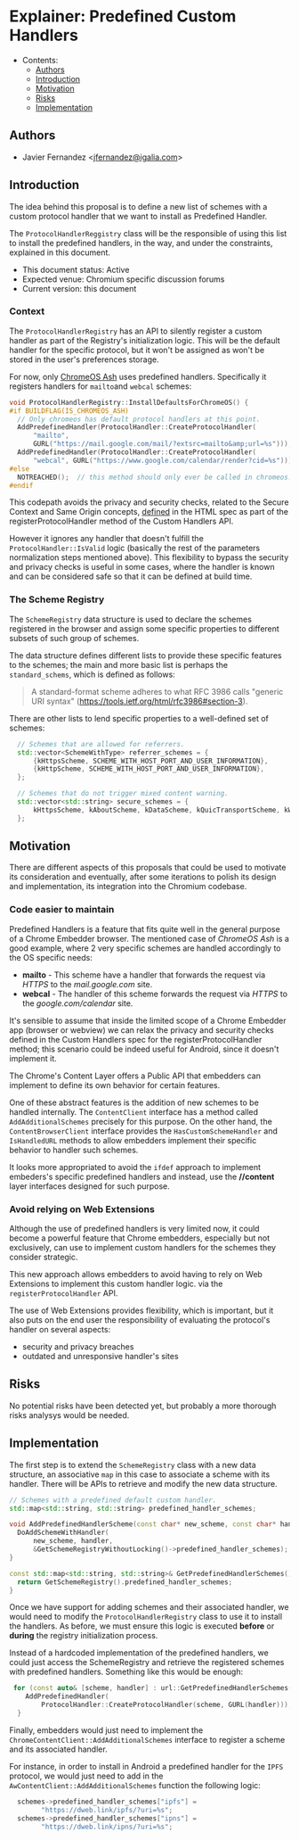 # Explainer:  Predefined Custom Handlers

- Contents:
  - [Authors](#authors)
  - [Introduction](#introduction)
  - [Motivation](#motivation)
  - [Risks](#risks)
  - [Implementation](#implementation)

## Authors

* Javier Fernandez \<jfernandez@igalia.com>

## Introduction

The idea behind this proposal is to define a new list of schemes with a custom protocol handler that we want to install as Predefined Handler.

The ```ProtocolHandlerReggistry``` class will be the responsible of using this list to install the predefined handlers, in the way, and under the constraints, explained in this document.

* This document status: Active
* Expected venue: Chromium specific discussion forums
* Current version: this document

### Context

The ```ProtocolHandlerRegistry``` has an API to silently register a custom handler as part of the Registry's initialization logic. This will be the default handler for the specific protocol, but it won't be assigned as won't be stored in the user's preferences storage. 

For now, only [ChromeOS Ash](https://chromium.googlesource.com/chromium/src.git/+/refs/heads/main/chromeos/README.md) uses predefined handlers. Specifically it registers handlers for ```mailto```and ```webcal``` schemes:

```cpp
void ProtocolHandlerRegistry::InstallDefaultsForChromeOS() {
#if BUILDFLAG(IS_CHROMEOS_ASH)
  // Only chromeos has default protocol handlers at this point.
  AddPredefinedHandler(ProtocolHandler::CreateProtocolHandler(
      "mailto",
      GURL("https://mail.google.com/mail/?extsrc=mailto&amp;url=%s")));
  AddPredefinedHandler(ProtocolHandler::CreateProtocolHandler(
      "webcal", GURL("https://www.google.com/calendar/render?cid=%s")));
#else
  NOTREACHED();  // this method should only ever be called in chromeos.
#endif
```

This codepath avoids the privacy and security checks, related to the Secure Context and Same Origin concepts, [defined](https://html.spec.whatwg.org/multipage/system-state.html#normalize-protocol-handler-parameters) in the HTML spec as part of the registerProtocolHandler method of the Custom Handlers API.

However it ignores any handler that doesn't fulfill the ```ProtocolHandler::IsValid``` logic (basically the rest of the parameters normalization steps mentioned above). This flexibility to bypass the security and privacy checks is useful in some cases, where the handler is known and can be considered safe so that it can be defined at build time.

### The Scheme Registry

The ```SchemeRegistry``` data structure is used to declare the schemes registered in the browser and assign some specific properties to different subsets of such group of schemes.

The data structure defines different lists to provide these specific features to the schemes; the main and more basic list is perhaps the ```standard_schems```, which is defined as follows:

> A standard-format scheme adheres to what RFC 3986 calls "generic URI syntax" (https://tools.ietf.org/html/rfc3986#section-3).

There are other lists to lend specific properties to a well-defined set of schemes:

```cpp
  // Schemes that are allowed for referrers.
  std::vector<SchemeWithType> referrer_schemes = {
      {kHttpsScheme, SCHEME_WITH_HOST_PORT_AND_USER_INFORMATION},
      {kHttpScheme, SCHEME_WITH_HOST_PORT_AND_USER_INFORMATION},
  };

  // Schemes that do not trigger mixed content warning.
  std::vector<std::string> secure_schemes = {
      kHttpsScheme, kAboutScheme, kDataScheme, kQuicTransportScheme, kWssScheme,
  };
```

## Motivation

There are different aspects of this proposals that could be used to motivate its consideration and eventually, after some iterations to polish its design and implementation, its integration into the Chromium codebase.

### Code easier to maintain

Predefined Handlers is a feature that fits quite well in the general purpose of a Chrome Embedder browser. The mentioned case of *ChromeOS Ash* is a good example, where 2 very specific schemes are handled accordingly to the OS specific needs:

* **mailto** - This scheme have a handler that forwards the request via *HTTPS* to the *mail.google.com* site.
* **webcal** - The handler of this scheme forwards the request via *HTTPS* to the *google.com/calendar* site.

It's sensible to assume that inside the limited scope of a Chrome Embedder app (browser or webview) we can relax the privacy and security checks defined in the Custom Handlers spec for the registerProtocolHandler method; this scenario could be indeed useful for Android, since it doesn't implement it.

The Chrome's Content Layer offers a Public API that embedders can implement to define its own behavior for certain features.

One of these abstract features is the addition of new schemes to be handled internally. The ```ContentClient``` interface has a method called ```AddAdditionalSchemes``` precisely for this purpose. On the other hand, the ```ContentBrowserClient``` interface provides the ```HasCustomSchemeHandler``` and ```IsHandledURL``` methods to allow embedders implement their specific behavior to handler such schemes.

It looks more appropriated to avoid the ```ifdef``` approach to implement embeders's specific predefined handlers and instead, use the **//content** layer interfaces designed for such purpose.

### Avoid relying on Web Extensions

Although the use of predefined handlers is very limited now, it could become a powerful feature that Chrome embedders, especially but not exclusively, can use to implement custom handlers for the schemes they consider strategic.

This new approach allows embedders to avoid having to rely on Web Extensions to implement this custom handler logic. via the ```registerProtocolHandler``` API.

The use of Web Extensions provides flexibility, which is important, but it also puts on the end user the responsibility of evaluating the protocol's handler on several aspects:

* security and privacy breaches
* outdated and unresponsive handler's sites


## Risks

No potential risks have been detected yet, but probably a more thorough risks analysys would be needed.


## Implementation

The first step is to extend the ```SchemeRegistry``` class with a new data structure, an associative ```map``` in this case to associate a scheme with its handler. There will be APIs to retrieve and modify the new data structure.

```cpp
// Schemes with a predefined default custom handler.
std::map<std::string, std::string> predefined_handler_schemes;

void AddPredefinedHandlerScheme(const char* new_scheme, const char* handler) {
  DoAddSchemeWithHandler(
      new_scheme, handler,
      &GetSchemeRegistryWithoutLocking()->predefined_handler_schemes);
}

const std::map<std::string, std::string>& GetPredefinedHandlerSchemes() {
  return GetSchemeRegistry().predefined_handler_schemes;
}
```

Once we have support for adding schemes and their associated handler, we would need to modify the ```ProtocolHandlerRegistry``` class to use it to install the handlers. As before, we must ensure this logic is executed **before** or **during** the registry initialization process.

Instead of a hardcoded implementation of the predefined handlers, we could just access the SchemeRegistry and retrieve the registered schemes with predefined handlers. Something like this would be enough:


```cpp
 for (const auto& [scheme, handler] : url::GetPredefinedHandlerSchemes()) {
    AddPredefinedHandler(
        ProtocolHandler::CreateProtocolHandler(scheme, GURL(handler)));
  }
```

Finally, embedders would just need to implement the ```ChromeContentClient::AddAdditionalSchemes``` interface to register a scheme and its associated handler.

For instance, in order to install in Android a predefined handler for the ```IPFS``` protocol, we would just need to add in the ```AwContentClient::AddAdditionalSchemes``` function the following logic:

```cpp
  schemes->predefined_handler_schemes["ipfs"] =
        "https://dweb.link/ipfs/?uri=%s";
  schemes->predefined_handler_schemes["ipns"] =
        "https://dweb.link/ipns/?uri=%s";
```


